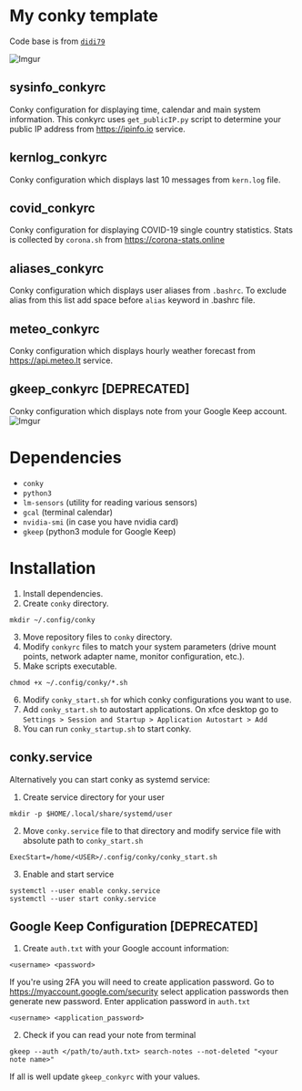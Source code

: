 # My conky template
Code base is from <a href="https://www.deviantart.com/didi79/art/conky-config-127651851">`didi79`</a>

![Imgur](https://i.imgur.com/7ozwjc4.png)

## sysinfo_conkyrc
Conky configuration for displaying time, calendar and main system information. This conkyrc uses `get_publicIP.py` script to determine your public IP address from https://ipinfo.io service.
## kernlog_conkyrc
Conky configuration which displays last 10 messages from `kern.log` file.
## covid_conkyrc
Conky configuration for displaying COVID-19 single country statistics. Stats is collected by `corona.sh` from https://corona-stats.online
## aliases_conkyrc
Conky configuration which displays user aliases from `.bashrc`. To exclude alias from this list add space before `alias` keyword in .bashrc file.
## meteo_conkyrc
Conky configuration which displays hourly weather forecast from https://api.meteo.lt service.
## gkeep_conkyrc [DEPRECATED]
Conky configuration which displays note from your Google Keep account.  
![Imgur](https://i.imgur.com/2VBGWjx.png)

# Dependencies
* `conky`
* `python3`
* `lm-sensors` (utility for reading various sensors)
* `gcal` (terminal calendar)
* `nvidia-smi` (in case you have nvidia card)
* `gkeep` (python3 module for Google Keep)

# Installation
1. Install dependencies.
2. Create `conky`  directory.
```
mkdir ~/.config/conky
```
3. Move repository files to `conky` directory.
4. Modify `conkyrc` files to match your system parameters (drive mount points, network adapter name, monitor configuration, etc.).
5. Make scripts executable.
```
chmod +x ~/.config/conky/*.sh
```
6. Modify `conky_start.sh` for which conky configurations you want to use.
7. Add `conky_start.sh` to autostart applications. On xfce desktop go to  
`Settings > Session and Startup > Application Autostart > Add`
8. You can run `conky_startup.sh` to start conky.

## conky.service
Alternatively you can start conky as systemd service:
1. Create service directory for your user
```
mkdir -p $HOME/.local/share/systemd/user
```
2. Move `conky.service` file to that directory and modify service file with absolute path to `conky_start.sh`
```
ExecStart=/home/<USER>/.config/conky/conky_start.sh
```
3. Enable and start service
```
systemctl --user enable conky.service
systemctl --user start conky.service
```

## Google Keep Configuration [DEPRECATED]
1. Create `auth.txt` with your Google account information:
```
<username> <password>
```
If you're using 2FA you will need to create application password. Go to https://myaccount.google.com/security select application passwords then generate new password.
Enter application password in `auth.txt`
```
<username> <application_password>
```
2. Check if you can read your note from terminal
```
gkeep --auth </path/to/auth.txt> search-notes --not-deleted "<your note name>"
```
If all is well update `gkeep_conkyrc` with your values.
